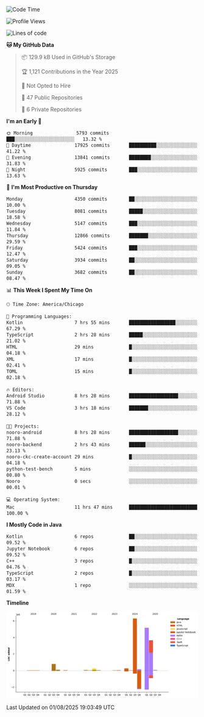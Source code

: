 <!--START_SECTION:waka-->
![Code Time](http://img.shields.io/badge/Code%20Time-1%2C389%20hrs%2011%20mins-blue)

![Profile Views](http://img.shields.io/badge/Profile%20Views-0-blue)

![Lines of code](https://img.shields.io/badge/From%20Hello%20World%20I%27ve%20Written-16.9%20million%20lines%20of%20code-blue)

**🐱 My GitHub Data** 

> 📦 129.9 kB Used in GitHub's Storage 
 > 
> 🏆 1,121 Contributions in the Year 2025
 > 
> 🚫 Not Opted to Hire
 > 
> 📜 47 Public Repositories 
 > 
> 🔑 6 Private Repositories 
 > 
**I'm an Early 🐤** 

```text
🌞 Morning                5793 commits        ███░░░░░░░░░░░░░░░░░░░░░░   13.32 % 
🌆 Daytime                17925 commits       ██████████░░░░░░░░░░░░░░░   41.22 % 
🌃 Evening                13841 commits       ████████░░░░░░░░░░░░░░░░░   31.83 % 
🌙 Night                  5925 commits        ███░░░░░░░░░░░░░░░░░░░░░░   13.63 % 
```
📅 **I'm Most Productive on Thursday** 

```text
Monday                   4350 commits        ██░░░░░░░░░░░░░░░░░░░░░░░   10.00 % 
Tuesday                  8081 commits        █████░░░░░░░░░░░░░░░░░░░░   18.58 % 
Wednesday                5147 commits        ███░░░░░░░░░░░░░░░░░░░░░░   11.84 % 
Thursday                 12866 commits       ███████░░░░░░░░░░░░░░░░░░   29.59 % 
Friday                   5424 commits        ███░░░░░░░░░░░░░░░░░░░░░░   12.47 % 
Saturday                 3934 commits        ██░░░░░░░░░░░░░░░░░░░░░░░   09.05 % 
Sunday                   3682 commits        ██░░░░░░░░░░░░░░░░░░░░░░░   08.47 % 
```


📊 **This Week I Spent My Time On** 

```text
🕑︎ Time Zone: America/Chicago

💬 Programming Languages: 
Kotlin                   7 hrs 55 mins       █████████████████░░░░░░░░   67.29 % 
TypeScript               2 hrs 28 mins       █████░░░░░░░░░░░░░░░░░░░░   21.02 % 
HTML                     29 mins             █░░░░░░░░░░░░░░░░░░░░░░░░   04.18 % 
XML                      17 mins             █░░░░░░░░░░░░░░░░░░░░░░░░   02.41 % 
TOML                     15 mins             █░░░░░░░░░░░░░░░░░░░░░░░░   02.18 % 

🔥 Editors: 
Android Studio           8 hrs 28 mins       ██████████████████░░░░░░░   71.88 % 
VS Code                  3 hrs 18 mins       ███████░░░░░░░░░░░░░░░░░░   28.12 % 

🐱‍💻 Projects: 
nooro-android            8 hrs 28 mins       ██████████████████░░░░░░░   71.88 % 
nooro-backend            2 hrs 43 mins       ██████░░░░░░░░░░░░░░░░░░░   23.13 % 
nooro-ckc-create-account 29 mins             █░░░░░░░░░░░░░░░░░░░░░░░░   04.18 % 
python-test-bench        5 mins              ░░░░░░░░░░░░░░░░░░░░░░░░░   00.80 % 
Nooro                    0 secs              ░░░░░░░░░░░░░░░░░░░░░░░░░   00.01 % 

💻 Operating System: 
Mac                      11 hrs 47 mins      █████████████████████████   100.00 % 
```

**I Mostly Code in Java** 

```text
Kotlin                   6 repos             ██░░░░░░░░░░░░░░░░░░░░░░░   09.52 % 
Jupyter Notebook         6 repos             ██░░░░░░░░░░░░░░░░░░░░░░░   09.52 % 
C++                      3 repos             █░░░░░░░░░░░░░░░░░░░░░░░░   04.76 % 
TypeScript               2 repos             █░░░░░░░░░░░░░░░░░░░░░░░░   03.17 % 
MDX                      1 repo              ░░░░░░░░░░░░░░░░░░░░░░░░░   01.59 % 
```



**Timeline**

![Lines of Code chart](https://raw.githubusercontent.com/phanijsp/phanijsp/main/assets/bar_graph.png)


 Last Updated on 01/08/2025 19:03:49 UTC
<!--END_SECTION:waka-->
